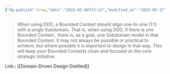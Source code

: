```yaml
---
{"dg-publish":true,"date":"2022-05-08T13:12","modified_at":"2022-05-17T23:07:11+03:00","title":"Subdomain must be within one Domain","permalink":"/openbox/quotes/202205081312/","dgHomeLink":false,"dgPassFrontmatter":true}
---
```



> When using DDD, a Bounded Context should align one-to-one (1:1) with a single Subdomain. That is, when using DDD, if there is one Bounded Context , there is, as a goal, one Subdomain model in that Bounded Context. It may not always be possible or practical to achieve, but where possible it is important to design in that way. This will keep your Bounded Contexts clean and focused on the core strategic initiative.

Link:: [[Domain-Driven Design Distilled]]
